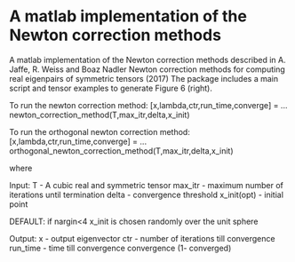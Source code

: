 # A matlab implementation of the Newton correction methods

A matlab implementation of the Newton correction methods described in
A. Jaffe, R. Weiss and Boaz Nadler
Newton correction methods for computing real eigenpairs of symmetric tensors (2017)
The package includes a main script and tensor examples to generate Figure 6 (right).

To run the newton correction method:
[x,lambda,ctr,run_time,converge] = ...
    newton_correction_method(T,max_itr,delta,x_init)

To run the orthogonal newton correction method:
[x,lambda,ctr,run_time,converge] = ...
    orthogonal_newton_correction_method(T,max_itr,delta,x_init)

where 

Input:    T - A cubic real and symmetric tensor
          max_itr - maximum number of iterations until termination
          delta - convergence threshold
          x_init(opt) - initial point

DEFAULT:
	   if nargin<4 x_init is chosen randomly over the unit sphere

Output:   x - output eigenvector
          ctr - number of iterations till convergence
          run_time - time till convergence
          convergence (1- converged)
